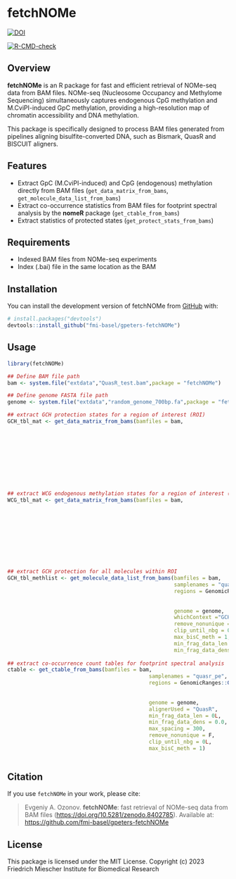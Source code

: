 
<!-- README.md is generated from README.Rmd. Please edit that file -->

# fetchNOMe

<!-- badges: start -->

[![DOI](https://zenodo.org/badge/DOI/10.5281/zenodo.8402785.svg)](https://doi.org/10.5281/zenodo.8402785)

[![R-CMD-check](https://github.com/fmi-basel/gpeters-fetchNOMe/actions/workflows/R-CMD-check.yaml/badge.svg)](https://github.com/fmi-basel/gpeters-fetchNOMe/actions/workflows/R-CMD-check.yaml)

<!-- badges: end -->

## Overview

**fetchNOMe** is an R package for fast and efficient retrieval of
NOMe-seq data from BAM files. NOMe-seq (Nucleosome Occupancy and
Methylome Sequencing) simultaneously captures endogenous CpG methylation
and M.CviPI-induced GpC methylation, providing a high-resolution map of
chromatin accessibility and DNA methylation.

This package is specifically designed to process BAM files generated
from pipelines aligning bisulfite-converted DNA, such as Bismark, QuasR
and BISCUIT aligners.

## Features

- Extract GpC (M.CviPI-induced) and CpG (endogenous) methylation
  directly from BAM files (`get_data_matrix_from_bams`,
  `get_molecule_data_list_from_bams`)
- Extract co-occurrence statistics from BAM files for footprint spectral
  analysis by the **nomeR** package (`get_ctable_from_bams`)
- Extract statistics of protected states (`get_protect_stats_from_bams`)

## Requirements

- Indexed BAM files from NOMe-seq experiments
- Index (.bai) file in the same location as the BAM

## Installation

You can install the development version of fetchNOMe from
[GitHub](https://github.com/) with:

``` r
# install.packages("devtools")
devtools::install_github("fmi-basel/gpeters-fetchNOMe")
```

## Usage

``` r
library(fetchNOMe)

## Define BAM file path
bam <- system.file("extdata","QuasR_test.bam",package = "fetchNOMe")

## Define genome FASTA file path
genome <- system.file("extdata","random_genome_700bp.fa",package = "fetchNOMe")

## extract GCH protection states for a region of interest (ROI)
GCH_tbl_mat <- get_data_matrix_from_bams(bamfiles = bam,
                                                                                         samplenames = "quasr_pe",
                                                                                         regions = GenomicRanges::GRanges(seqnames = "random_genome_700bp",
                                                                                                                                                         strand = "+",
                                                                                                                                                         IRanges::IRanges(start = 200,end = 500)),
                                                                                         genome = genome,
                                                                                         whichContext ="GCH",
                                                                                         remove_nonunique = F,
                                                                                         clip_until_nbg = 0L,
                                                                                         max_bisC_meth = 1)
                                                                                         
## extract WCG endogenous methylation states for a region of interest (ROI)
WCG_tbl_mat <- get_data_matrix_from_bams(bamfiles = bam,
                                                                                         samplenames = "quasr_pe",
                                                                                         regions = GenomicRanges::GRanges(seqnames = "random_genome_700bp",
                                                                                                                                                         strand = "+",
                                                                                                                                                         IRanges::IRanges(start = 200,end = 500)),
                                                                                         genome = genome,
                                                                                         whichContext ="WCG",
                                                                                         remove_nonunique = F,
                                                                                         clip_until_nbg = 0L,
                                                                                         max_bisC_meth = 1)

## extract GCH protection for all molecules within ROI
GCH_tbl_methlist <- get_molecule_data_list_from_bams(bamfiles = bam,
                                                     samplenames = "quasr_pe",
                                                     regions = GenomicRanges::GRanges(seqnames = "random_genome_700bp",
                                                                                      strand = "+",
                                                                                      IRanges::IRanges(start = 200,end = 500)),
                                                     genome = genome,
                                                     whichContext ="GCH",
                                                     remove_nonunique = F,
                                                     clip_until_nbg = 0L,
                                                     max_bisC_meth = 1,
                                                     min_frag_data_len = 50L,
                                                     min_frag_data_dens = 0.05)
                                                     
## extract co-occurrence count tables for footprint spectral analysis
ctable <- get_ctable_from_bams(bamfiles = bam,
                                             samplenames = "quasr_pe",
                                             regions = GenomicRanges::GRanges(seqnames = "random_genome_700bp",
                                                                              strand = "+",
                                                                              IRanges::IRanges(start = 200,end = 500)),
                                             genome = genome,
                                             alignerUsed = "QuasR",
                                             min_frag_data_len = 0L,
                                             min_frag_data_dens = 0.0,
                                             max_spacing = 300,
                                             remove_nonunique = F,
                                             clip_until_nbg = 0L,
                                             max_bisC_meth = 1)
                                                                            
```

## Citation

If you use `fetchNOMe` in your work, please cite:

> Evgeniy A. Ozonov. **fetchNOMe**: fast retrieval of NOMe-seq data from
> BAM files (<https://doi.org/10.5281/zenodo.8402785>). Available at:
> <https://github.com/fmi-basel/gpeters-fetchNOMe>

## License

This package is licensed under the MIT License. Copyright (c) 2023
Friedrich Miescher Institute for Biomedical Research

